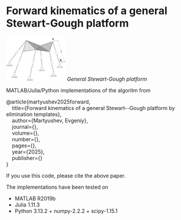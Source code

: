 # Forward kinematics of a general Stewart-Gough platform

<p float="middle">
  <img src="/SGP.pdf" width="32%" />
  <em>General Stewart-Gough platform</em>
</p>

MATLAB/Julia/Python implementations of the algoritm from

@article{martyushev2025forward,<br />
&nbsp;&nbsp;&nbsp; title={Forward kinematics of a general Stewart--Gough platform by elimination templates},<br />
&nbsp;&nbsp;&nbsp; author={Martyushev, Evgeniy},<br />
&nbsp;&nbsp;&nbsp; journal={},<br />
&nbsp;&nbsp;&nbsp; volume={},<br />
&nbsp;&nbsp;&nbsp; number={},<br />
&nbsp;&nbsp;&nbsp; pages={},<br />
&nbsp;&nbsp;&nbsp; year={2025},<br />
&nbsp;&nbsp;&nbsp; publisher={}<br />
}

If you use this code, please cite the above paper.

The implementations have been tested on
* MATLAB R2019b
* Julia 1.11.3
* Python 3.13.2 + numpy-2.2.2 + scipy-1.15.1